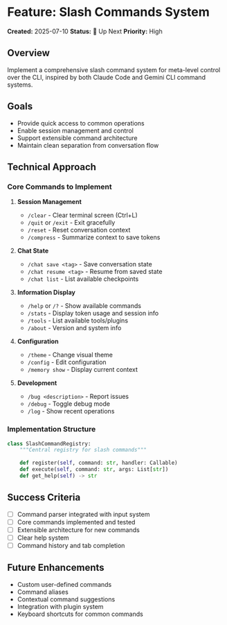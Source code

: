 # Feature: Slash Commands System

**Created:** 2025-07-10
**Status:** 🔴 Up Next
**Priority:** High

## Overview

Implement a comprehensive slash command system for meta-level control over the CLI, inspired by both Claude Code and Gemini CLI command systems.

## Goals

- Provide quick access to common operations
- Enable session management and control
- Support extensible command architecture
- Maintain clean separation from conversation flow

## Technical Approach

### Core Commands to Implement

1. **Session Management**
   - `/clear` - Clear terminal screen (Ctrl+L)
   - `/quit` or `/exit` - Exit gracefully
   - `/reset` - Reset conversation context
   - `/compress` - Summarize context to save tokens

2. **Chat State**
   - `/chat save <tag>` - Save conversation state
   - `/chat resume <tag>` - Resume from saved state
   - `/chat list` - List available checkpoints

3. **Information Display**
   - `/help` or `/?` - Show available commands
   - `/stats` - Display token usage and session info
   - `/tools` - List available tools/plugins
   - `/about` - Version and system info

4. **Configuration**
   - `/theme` - Change visual theme
   - `/config` - Edit configuration
   - `/memory show` - Display current context

5. **Development**
   - `/bug <description>` - Report issues
   - `/debug` - Toggle debug mode
   - `/log` - Show recent operations

### Implementation Structure

```python
class SlashCommandRegistry:
    """Central registry for slash commands"""
    
    def register(self, command: str, handler: Callable)
    def execute(self, command: str, args: List[str])
    def get_help(self) -> str
```

## Success Criteria

- [ ] Command parser integrated with input system
- [ ] Core commands implemented and tested
- [ ] Extensible architecture for new commands
- [ ] Clear help system
- [ ] Command history and tab completion

## Future Enhancements

- Custom user-defined commands
- Command aliases
- Contextual command suggestions
- Integration with plugin system
- Keyboard shortcuts for common commands